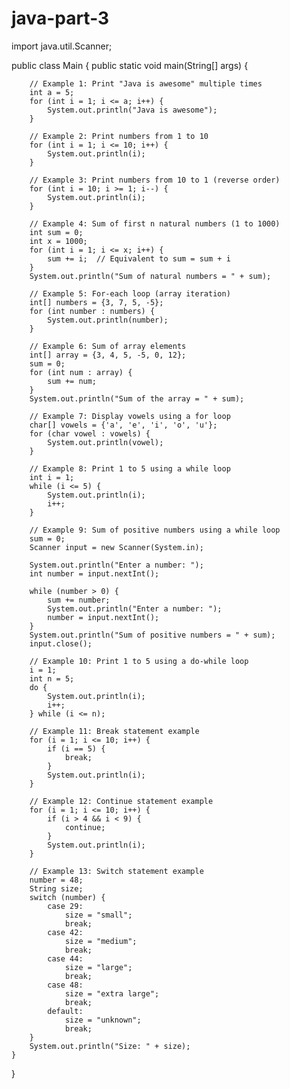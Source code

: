 # java-part-3


import java.util.Scanner;

public class Main {
    public static void main(String[] args) {

        // Example 1: Print "Java is awesome" multiple times
        int a = 5;
        for (int i = 1; i <= a; i++) {
            System.out.println("Java is awesome");
        }

        // Example 2: Print numbers from 1 to 10
        for (int i = 1; i <= 10; i++) {
            System.out.println(i);
        }

        // Example 3: Print numbers from 10 to 1 (reverse order)
        for (int i = 10; i >= 1; i--) {
            System.out.println(i);
        }

        // Example 4: Sum of first n natural numbers (1 to 1000)
        int sum = 0;
        int x = 1000;
        for (int i = 1; i <= x; i++) {
            sum += i;  // Equivalent to sum = sum + i
        }
        System.out.println("Sum of natural numbers = " + sum);

        // Example 5: For-each loop (array iteration)
        int[] numbers = {3, 7, 5, -5};
        for (int number : numbers) {
            System.out.println(number);
        }

        // Example 6: Sum of array elements
        int[] array = {3, 4, 5, -5, 0, 12};
        sum = 0;
        for (int num : array) {
            sum += num;
        }
        System.out.println("Sum of the array = " + sum);

        // Example 7: Display vowels using a for loop
        char[] vowels = {'a', 'e', 'i', 'o', 'u'};
        for (char vowel : vowels) {
            System.out.println(vowel);
        }

        // Example 8: Print 1 to 5 using a while loop
        int i = 1;
        while (i <= 5) {
            System.out.println(i);
            i++;
        }

        // Example 9: Sum of positive numbers using a while loop
        sum = 0;
        Scanner input = new Scanner(System.in);

        System.out.println("Enter a number: ");
        int number = input.nextInt();

        while (number > 0) {
            sum += number;
            System.out.println("Enter a number: ");
            number = input.nextInt();
        }
        System.out.println("Sum of positive numbers = " + sum);
        input.close();

        // Example 10: Print 1 to 5 using a do-while loop
        i = 1;
        int n = 5;
        do {
            System.out.println(i);
            i++;
        } while (i <= n);

        // Example 11: Break statement example
        for (i = 1; i <= 10; i++) {
            if (i == 5) {
                break;
            }
            System.out.println(i);
        }

        // Example 12: Continue statement example
        for (i = 1; i <= 10; i++) {
            if (i > 4 && i < 9) {
                continue;
            }
            System.out.println(i);
        }

        // Example 13: Switch statement example
        number = 48;
        String size;
        switch (number) {
            case 29:
                size = "small";
                break;
            case 42:
                size = "medium";
                break;
            case 44:
                size = "large";
                break;
            case 48:
                size = "extra large";
                break;
            default:
                size = "unknown";
                break;
        }
        System.out.println("Size: " + size);
    }
}
